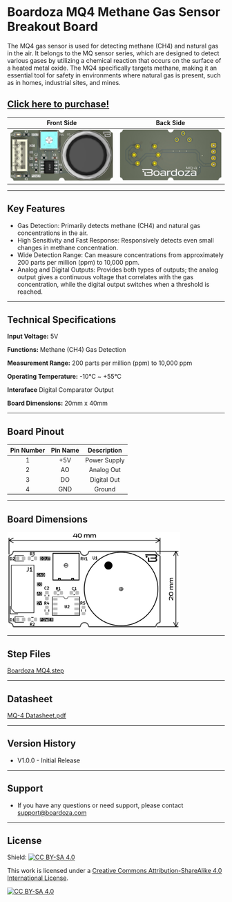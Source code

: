 # Boardoza MQ4 Methane Gas Sensor Breakout Board

The MQ4 gas sensor is used for detecting methane (CH4) and natural gas in the air. It belongs to the MQ sensor series, which are designed to detect various gases by utilizing a chemical reaction that occurs on the surface of a heated metal oxide. The MQ4 specifically targets methane, making it an essential tool for safety in environments where natural gas is present, such as in homes, industrial sites, and mines.

## [Click here to purchase!](https://www.ozdisan.com/maker-and-iot-products/boardoza/boardoza-modules/MQ4-BREAKOUT-BOARD/1065558)

|Front Side|Back Side|
|:---:|:---:|
![Boardoza_MQ4_GAS_MKPV2_Front_View](./assets/MQ-4%20Front.png)|![Boardoza_MQ4_GAS_MKPV2_Back_View](./assets/MQ-4%20Back.png)|

---

## Key Features

- Gas Detection: Primarily detects methane (CH4) and natural gas concentrations in the air.
- High Sensitivity and Fast Response: Responsively detects even small changes in methane concentration.
- Wide Detection Range: Can measure concentrations from approximately 200 parts per million (ppm) to 10,000 ppm.
- Analog and Digital Outputs: Provides both types of outputs; the analog output gives a continuous voltage that correlates with the gas concentration, while the digital output switches when a threshold is reached.

---

## Technical Specifications

**Input Voltage:** 5V

**Functions:** Methane (CH4) Gas Detection

**Measurement Range:**  200 parts per million (ppm) to 10,000 ppm

**Operating Temperature:** -10°C ~ +55°C

**Interaface** Digital Comparator Output

**Board Dimensions:** 20mm x 40mm

---

## Board Pinout

| Pin Number | Pin Name | Description |
| :---: | :---: | :---: |
| 1 | +5V | Power Supply |
| 2 | AO | Analog Out |
| 3 | DO | Digital Out |
| 4 | GND | Ground |

---

## Board Dimensions

<img src="./assets/MQ-4 Dimension.png" alt="MQ4 Methane Gas Sensor" width="400"/>

---

## Step Files

[Boardoza MQ4.step](./assets/MQ-4%20Step.step)

---

## Datasheet

[MQ-4 Datasheet.pdf](./assets/MQ-4%20Datasheet.pdf)

---

## Version History

- V1.0.0 - Initial Release

---

## Support

- If you have any questions or need support, please contact <support@boardoza.com>

---

## License

Shield: [![CC BY-SA 4.0][cc-by-sa-shield]][cc-by-sa]

This work is licensed under a
[Creative Commons Attribution-ShareAlike 4.0 International License][cc-by-sa].

[![CC BY-SA 4.0][cc-by-sa-image]][cc-by-sa]

[cc-by-sa]: http://creativecommons.org/licenses/by-sa/4.0/
[cc-by-sa-image]: https://licensebuttons.net/l/by-sa/4.0/88x31.png
[cc-by-sa-shield]: https://img.shields.io/badge/License-CC%20BY--SA%204.0-lightgrey.svg
